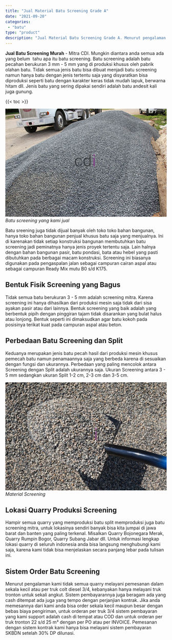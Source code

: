 ```yaml
---
title: "Jual Material Batu Screening Grade A"
date: "2021-09-20"
categories:
 - "batu"
type: "product"
description: "Jual Material Batu Screening Grade A. Menurut pengalaman kami tidak semua quarry melayani pemesanan dalam sekala kecil atau per truk colt diesel 3/4, kebanya..."
---
```


**Jual Batu Screening Murah** - Mitra CDI. Mungkin diantara anda semua ada yang belum  tahu apa itu batu screening. Batu screening adalah batu pecahan berukuran 3 mm - 5 mm yang di produksi khusus oleh pabrik olahan batu. Tidak semua jenis batu bisa dibuat menjadi batu screening namun hanya batu dengan jenis tertentu saja yang disyaratkan bisa diproduksi seperti batu dengan karakter keras tidak mudah lapuk, berwarna hitam dll. Jenis batu yang sering dipakai sendiri adalah batu andesit kali juga gunung.

{{< toc >}}

![Batu screening yang kami jual](/images/product/screening.jpg)
*Batu screening yang kami jual*

Batu sreening juga tidak dijual banyak oleh toko toko bahan bangunan, hanya toko bahan bangunan penjual khusus batu saja yang menjualnya. Ini di karenakan tidak setiap konstruksi bangunan membutuhkan batu screening jadi peminatnya hanya jenis proyek tertentu saja. Lain halnya dengan bahan bangunan pasir, batu pondasi, bata atau hebel yang pasti dibutuhkan pada berbagai macam konstruksi. Screening ini biasanya digunakan pada pengaspalan jalan sebagai campuran cairan aspal atau sebagai campuran Ready Mix mutu B0 s/d K175.

 ## Bentuk Fisik Screening yang Bagus

Tidak semua batu berukuran 3 - 5 mm adalah screening mitra. Karena screening ini hanya dihasilkan dari produksi mesin saja tidak dari sisa ayakan pasir atau dari lainnya. Bentuk screening yang baik adalah yang berbentuk pipih dengan pinggiran tajam tidak disarankan yang bulat halus atau lonjong. Bentuk seperti ini dimaksudkan agar batu kokoh pada posisinya terikat kuat pada campuran aspal atau beton.

 ## Perbedaan Batu Screening dan Split

Keduanya merupakan jenis batu pecah hasil dari produksi mesin khusus pemecah batu namun penamaannya saja yang berbeda karena di sesuaikan dengan fungsi dan ukurannya. Perbedaan yang paling mencolok antara Screening dengan Split adalah ukurannya saja. Ukuran Screening antara 3 - 5 mm sedangkan ukuran Split 1-2 cm, 2-3 cm dan 3-5 cm.

![Material Batu Screening](/images/product/screening-2.jpg)
*Material Screening*

 ## Lokasi Quarry Produksi Screening

Hampir semua quarry yang memproduksi batu split memproduksi juga batu screening mitra, untuk lokasinya sendiri banyak bisa kita jumpai di jawa barat dan banten yang paling terkenal. Misalkan Quarry Bojonegara Merak, Quarry Rumpin Bogor, Quarry Subang Jabar dll. Untuk informasi lengkap lokasi quarry di seluruh indonesia anda bisa langsung menghubungi kami saja, karena kami tidak bisa menjelaskan secara panjang lebar pada tulisan ini.

 ## Sistem Order Batu Screening

Menurut pengalaman kami tidak semua quarry melayani pemesanan dalam sekala kecil atau per truk colt diesel 3/4, kebanyakan hanya melayani truk tronton untuk sekali angkut. Sistem pembayarannya juga beragam ada yang cash ditempat ada juga yang tempo dengan perjanjian kontrak. Jika anda memesannya dari kami anda bisa order sekala kecil maupun besar dengan bebas biaya pengiriman, untuk orderan per truk 3/4 sistem pembayaran yang kami support adalah cash di tempat atau COD dan untuk orderan per truk tronton 22 s/d 25 m³ dengan per PO atau per INVOICE. Pemesanan dengan sistem kontrak kami hanya bisa melayani sistem pembayaran SKBDN setelah 30% DP dilunasi.

